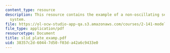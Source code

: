 ```yaml
---
content_type: resource
description: This resource contains the example of a non-oscillating second-order
  system.
file: https://ol-ocw-studio-app-qa.s3.amazonaws.com/courses/2-141-modeling-and-simulation-of-dynamic-systems-fall-2006/38357c2d60447d50f03da42a6c9433e0_slid_plate_examp.pdf
file_type: application/pdf
resourcetype: Document
title: slid_plate_examp.pdf
uid: 38357c2d-6044-7d50-f03d-a42a6c9433e0
---
```


